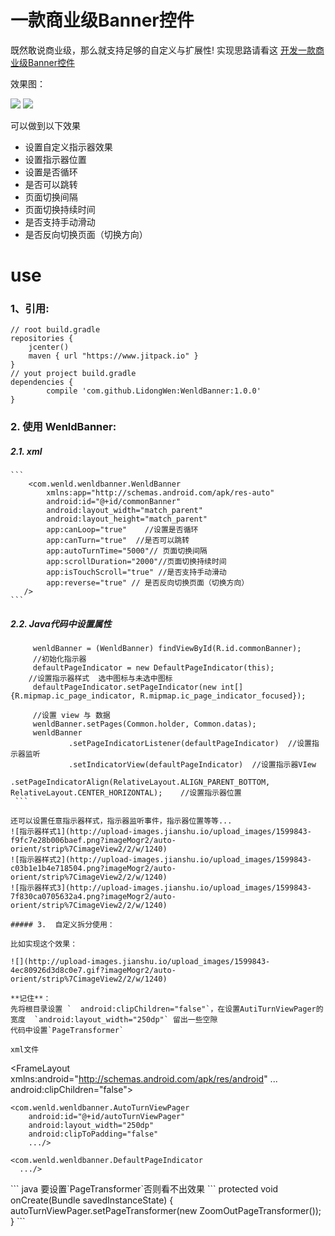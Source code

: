 # 一款商业级Banner控件

既然敢说商业级，那么就支持足够的自定义与扩展性!  实现思路请看这 [开发一款商业级Banner控件]()

效果图：

![](http://upload-images.jianshu.io/upload_images/1599843-f43b6654680d8587.gif?imageMogr2/auto-orient/strip%7CimageView2/2/w/1240)
![](http://upload-images.jianshu.io/upload_images/1599843-56d6addd9c2cb735.gif?imageMogr2/auto-orient/strip%7CimageView2/2/w/1240)

可以做到以下效果

* 设置自定义指示器效果
* 设置指示器位置
* 设置是否循环
* 是否可以跳转
* 页面切换间隔
* 页面切换持续时间
* 是否支持手动滑动
* 是否反向切换页面（切换方向）

# use

### 1、引用:

```
// root build.gradle
repositories {
    jcenter()
    maven { url "https://www.jitpack.io" }
}
// yout project build.gradle
dependencies {
        compile 'com.github.LidongWen:WenldBanner:1.0.0'
}
```

### 2. 使用 WenldBanner:
##### 2.1.  xml  
    ```
        <com.wenld.wenldbanner.WenldBanner
            xmlns:app="http://schemas.android.com/apk/res-auto"
            android:id="@+id/commonBanner"
            android:layout_width="match_parent"
            android:layout_height="match_parent"
            app:canLoop="true"    //设置是否循环
            app:canTurn="true"  //是否可以跳转
            app:autoTurnTime="5000"// 页面切换间隔
            app:scrollDuration="2000"//页面切换持续时间
            app:isTouchScroll="true" //是否支持手动滑动
            app:reverse="true" // 是否反向切换页面（切换方向）
       />
    ```

##### 2.2.  Java代码中设置属性
   ```
        wenldBanner = (WenldBanner) findViewById(R.id.commonBanner);
        //初始化指示器
        defaultPageIndicator = new DefaultPageIndicator(this);
       //设置指示器样式  选中图标与未选中图标
        defaultPageIndicator.setPageIndicator(new int[]{R.mipmap.ic_page_indicator, R.mipmap.ic_page_indicator_focused});

        //设置 view 与 数据
        wenldBanner.setPages(Common.holder, Common.datas);
        wenldBanner
                .setPageIndicatorListener(defaultPageIndicator)  //设置指示器监听
                .setIndicatorView(defaultPageIndicator)  //设置指示器VIew
                .setPageIndicatorAlign(RelativeLayout.ALIGN_PARENT_BOTTOM, RelativeLayout.CENTER_HORIZONTAL);    //设置指示器位置
    ```

还可以设置任意指示器样式，指示器监听事件，指示器位置等等...  
![指示器样式1](http://upload-images.jianshu.io/upload_images/1599843-f9fc7e28b006baef.png?imageMogr2/auto-orient/strip%7CimageView2/2/w/1240)
![指示器样式2](http://upload-images.jianshu.io/upload_images/1599843-c03b1e1b4e718504.png?imageMogr2/auto-orient/strip%7CimageView2/2/w/1240)
![指示器样式3](http://upload-images.jianshu.io/upload_images/1599843-7f830ca0705632a4.png?imageMogr2/auto-orient/strip%7CimageView2/2/w/1240)

##### 3.  自定义拆分使用：

比如实现这个效果：

![](http://upload-images.jianshu.io/upload_images/1599843-4ec80926d3d8c0e7.gif?imageMogr2/auto-orient/strip%7CimageView2/2/w/1240)

**记住**：
先将根目录设置 `  android:clipChildren="false"`，在设置AutiTurnViewPager的宽度  `android:layout_width="250dp"` 留出一些空隙
代码中设置`PageTransformer`

xml文件
 ```
<FrameLayout xmlns:android="http://schemas.android.com/apk/res/android"
    ...
    android:clipChildren="false">

    <com.wenld.wenldbanner.AutoTurnViewPager
        android:id="@+id/autoTurnViewPager"
        android:layout_width="250dp"
        android:clipToPadding="false"
        .../>

    <com.wenld.wenldbanner.DefaultPageIndicator
      .../>

</FrameLayout>
```
java 要设置`PageTransformer`否则看不出效果
```
protected void onCreate(Bundle savedInstanceState) {
    autoTurnViewPager.setPageTransformer(new ZoomOutPageTransformer());
}
```

